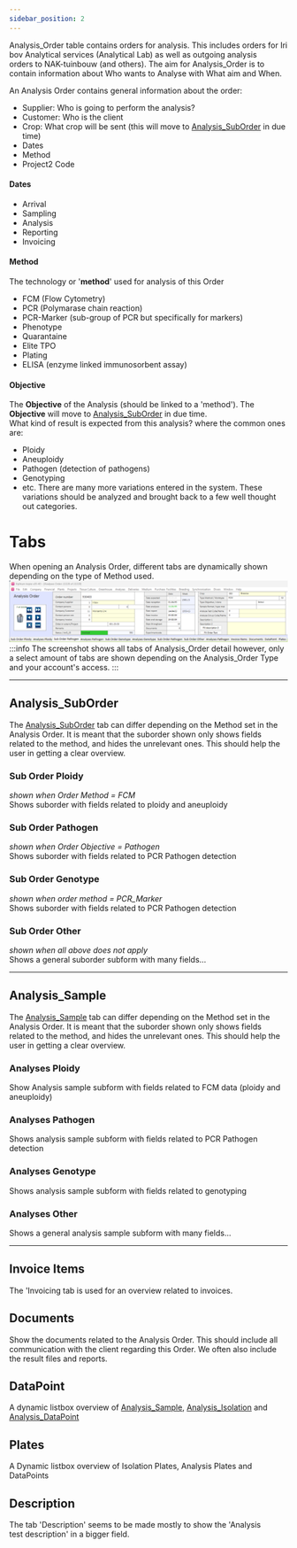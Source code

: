 ```yaml
---
sidebar_position: 2
---
```


Analysis_Order table contains orders for analysis. This includes orders for Iribov Analytical services (Analytical Lab) as well as outgoing analysis orders to NAK-tuinbouw (and others). The aim for Analysis_Order is to contain information about Who wants to Analyse with What aim and When.

An Analysis Order contains general information about the order: 

- Supplier: Who is going to perform the analysis? 
- Customer: Who is the client 
- Crop: What crop will be sent (this will move to [Analysis_SubOrder](Analysis_SubOrder.md) in due time) 
- Dates
- Method
- Project2 Code

#### Dates
- Arrival 
- Sampling 
- Analysis 
- Reporting
- Invoicing 

#### Method
The technology or '**method**' used for analysis of this Order
- FCM (Flow Cytometry)
- PCR (Polymarase chain reaction)
- PCR-Marker (sub-group of PCR but specifically for markers)
- Phenotype
- Quarantaine
- Elite TPO
- Plating
- ELISA (enzyme linked immunosorbent assay)

#### Objective
The **Objective** of the Analysis (should be linked to a 'method'). The **Objective** will move to [Analysis_SubOrder](Analysis_SubOrder.md) in due time.  
What kind of result is expected from this analysis? where the common ones are:
- Ploidy
- Aneuploidy
- Pathogen (detection of pathogens)
- Genotyping
- etc.
There are many more variations entered in the system. These variations should be analyzed and brought back to a few well thought out categories.
# Tabs
When opening an Analysis Order, different tabs are dynamically shown depending on the type of Method used.
![](img/Analysis_Order_Detail_Tabs_Screenshot.png)
:::info
The screenshot shows all tabs of Analysis_Order detail however, only a select amount of tabs are shown depending on the Analysis_Order Type and your account's access.
:::

---

## Analysis_SubOrder
The [Analysis_SubOrder](Analysis_SubOrder.md) tab can differ depending on the Method set in the Analysis Order. It is meant that the suborder shown only shows fields related to the method, and hides the unrelevant ones. This should help the user in getting a clear overview.

### Sub Order Ploidy
*shown when Order Method = FCM*  
Shows suborder with fields related to ploidy and aneuploidy
### Sub Order Pathogen
*shown when Order Objective = Pathogen*  
Shows suborder with fields related to PCR Pathogen detection
### Sub Order Genotype
*shown when order method = PCR_Marker*  
Shows suborder with fields related to PCR Pathogen detection
### Sub Order Other
*shown when all above does not apply*  
Shows a general suborder subform with many fields...

---

## Analysis_Sample
The [Analysis_Sample](Analysis_Sample.md) tab can differ depending on the Method set in the Analysis Order. It is meant that the suborder shown only shows fields related to the method, and hides the unrelevant ones. This should help the user in getting a clear overview.
### Analyses Ploidy
Show Analysis sample subform with fields related to FCM data (ploidy and aneuploidy)
### Analyses Pathogen
Shows analysis sample subform with fields related to PCR Pathogen detection
### Analyses Genotype
Shows analysis sample subform with fields related to genotyping
### Analyses Other
Shows a general analysis sample subform with many fields...

---

## Invoice Items
The 'Invoicing tab is used for an overview related to invoices.
## Documents
Show the documents related to the Analysis Order. This should include all communication with the client regarding this Order. We often also include the result files and reports.
## DataPoint
A dynamic listbox overview of [Analysis_Sample](Analysis_Sample.md), [Analysis_Isolation](Analysis_Isolation.md) and [Analysis_DataPoint](Analysis_DataPoint.md)
## Plates
A Dynamic listbox overview of Isolation Plates, Analysis Plates and DataPoints
## Description
The tab 'Description' seems to be made mostly to show the 'Analysis test description' in a bigger field.


